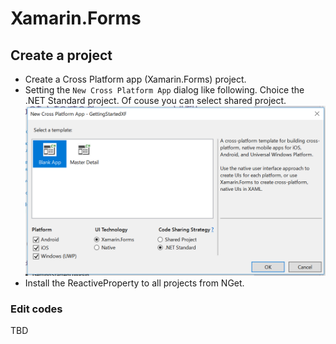 # Xamarin.Forms

## Create a project

- Create a Cross Platform app (Xamarin.Forms) project.
- Setting the `New Cross Platform App` dialog like following.
  Choice the .NET Standard project. Of couse you can select shared project.
  ![New Cross Platform App dialog](images/xf-create-project.png)
- Install the ReactiveProperty to all projects from NGet.

### Edit codes

TBD
